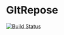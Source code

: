 # GItRepose
[![Build Status](https://dev.azure.com/aniruddhadevopsstudyb3/MyDevopsProject/_apis/build/status%2FMyPersonalOrg3.GItRepose?branchName=main)](https://dev.azure.com/aniruddhadevopsstudyb3/MyDevopsProject/_build/latest?definitionId=5&branchName=main)
